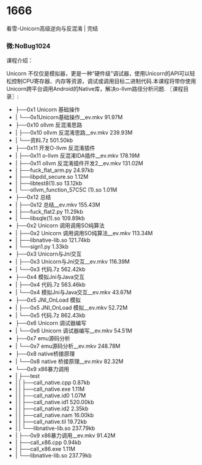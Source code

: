 # 1666
看雪-Unicorn高级逆向与反混淆 | 完结

### 微:NoBug1024 


课程介绍：

Unicorn 不仅仅是模拟器，更是一种“硬件级”调试器，使用Unicorn的API可以轻松控制CPU寄存器、内存等资源，调试或调用目标二进制代码.本课程将带你使用Unicorn跨平台调用Android的Native库，解决o-llvm路径分析问题.
〖课程目录〗:

- ├──0x1 Unicorn 基础操作  
- |   └──0x1Unicorn基础操作__ev.mkv  91.97M
- ├──0x10 ollvm 反混淆思路  
- |   ├──0x10 ollvm 反混淆思路__ev.mkv  239.93M
- |   └──资料.7z  501.50kb
- ├──0x11 开发O-llvm 反混淆插件  
- |   ├──0x11 o-llvm 反混淆IDA插件__ev.mkv  178.19M
- |   ├──0x11 ollvm 反混淆插件开发2__ev.mkv  131.02M
- |   ├──fuck_flat_arm.py  24.97kb
- |   ├──libpdd_secure.so  1.12M
- |   ├──libtest8(1).so  13.12kb
- |   └──ollvm_function_57C5C (1).so  1.01M
- ├──0x12 总结  
- |   ├──0x12 总结__ev.mkv  155.43M
- |   ├──fuck_flat2.py  11.29kb
- |   └──libsqle(1).so  109.89kb
- ├──0x2 Unicorn 调用调用SO纯算法  
- |   ├──0x2 Unicorn 调用调用SO纯算法__ev.mkv  113.34M
- |   ├──libnative-lib.so  121.74kb
- |   └──sign1.py  1.33kb
- ├──0x3 Unicorn与Jni交互  
- |   ├──0x3 Unicorn与Jni交互__ev.mkv  116.39M
- |   └──0x3 代码.7z  562.42kb
- ├──0x4 模拟Jni与Java交互  
- |   ├──0x4 代码.7z  563.46kb
- |   └──0x4 模拟Jni与Java交互__ev.mkv  43.67M
- ├──0x5 JNI_OnLoad 模拟  
- |   ├──0x5 JNI_OnLoad 模拟__ev.mkv  52.72M
- |   └──0x5 代码.7z  862.43kb
- ├──0x6 Unicorn 调试器编写  
- |   └──0x6 Unicorn 调试器编写__ev.mkv  54.51M
- ├──0x7 emu源码分析  
- |   └──0x7 emu源码分析__ev.mkv  248.78M
- ├──0x8 native桥接原理  
- |   └──0x8 native 桥接原理__ev.mkv  82.32M
- └──0x9 x86暴力调用  
- |   ├──test  
- |   |   ├──call_native.cpp  0.87kb
- |   |   ├──call_native.exe  1.11M
- |   |   ├──call_native.id0  1.07M
- |   |   ├──call_native.id1  520.00kb
- |   |   ├──call_native.id2  2.35kb
- |   |   ├──call_native.nam  16.00kb
- |   |   ├──call_native.til  19.72kb
- |   |   └──libnative-lib.so  237.79kb
- |   ├──0x9 x86暴力调用__ev.mkv  91.42M
- |   ├──call_x86.cpp  0.94kb
- |   ├──call_x86.exe  1.11M
- |   └──libnative-lib.so  237.79kb
